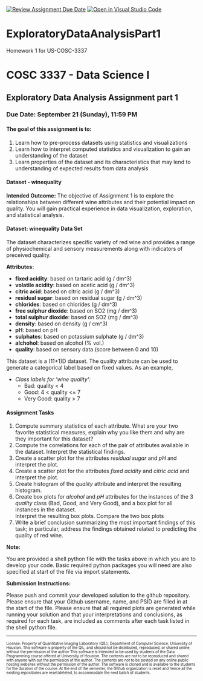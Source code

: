 [![Review Assignment Due Date](https://classroom.github.com/assets/deadline-readme-button-22041afd0340ce965d47ae6ef1cefeee28c7c493a6346c4f15d667ab976d596c.svg)](https://classroom.github.com/a/PRX56bbL)
[![Open in Visual Studio Code](https://classroom.github.com/assets/open-in-vscode-2e0aaae1b6195c2367325f4f02e2d04e9abb55f0b24a779b69b11b9e10269abc.svg)](https://classroom.github.com/online_ide?assignment_repo_id=20495217&assignment_repo_type=AssignmentRepo)
# ExploratoryDataAnalysisPart1
Homework 1 for US-COSC-3337

# COSC 3337 - Data Science I 
## Exploratory Data Analysis Assignment part 1

### Due Date: September 21 (Sunday), 11:59 PM 

#### The goal of this assignment is to:
1. Learn how to pre-process datasets using statistics and visualizations
2. Learn how to interpret computed statistics and visualization to gain an understanding of the dataset 
3. Learn properties of the dataset and its characteristics that may lend to understanding of expected results from data analysis 
####

#### Dataset - winequality
**Intended Outcome:**
The objective of Assignment 1 is to explore the relationships between different 
wine attributes and their potential impact on quality. You will gain practical 
experience in data visualization, exploration, and statistical analysis.

#### Dataset: winequality Data Set
The dataset characterizes specific variety of red wine and provides 
a range of physiochemical and sensory measurements along with indicators of 
preceived quality.

**Attributes:**

- **fixed acidity**: based on tartaric acid (g / dm^3)
- **volatile acidity**: based on acetic acid (g / dm^3)
- **citric acid**: based on citric acid (g / dm^3)
- **residual sugar**: based on residual sugar (g / dm^3)
- **chlorides**: based on chlorides (g / dm^3)
- **free sulphur dioxide**: based on SO2 (mg / dm^3)
- **total sulphur dioxide**: based on SO2 (mg / dm^3)
- **density**: based on density (g / cm^3)
- **pH**: based on pH
- **sulphates**: based on potassium sulphate (g / dm^3)
- **alchohol**: based on alcohol (% vol.)
- **quality**: based on sensory data (score between 0 and 10)

This dataset is a (11+1)D dataset.  The quality attribute can be used
to generate a categorical label based on fixed values.  As an example,
- *Class labels for 'wine quality':*
    - Bad: quality < 4
    - Good: 4 < quality <= 7
    - Very Good: quality > 7

#### Assignment Tasks ####

1. Compute summary statistics of each attribute. What are your two favorite statistical measures, explain why you like them and why are they important for this dataset? 
2. Compute the correlations for each of the pair of attributes
available in the dataset. Interpret the statistical findings.
3. Create a scatter plot for the attributes *residual sugar* and *pH* and interpret the plot.
4. Create a scatter plot for the attributes *fixed acidity* and *citric acid* and interpret the plot.
5. Create histogram of the *quality* attribute and interpret the resulting histogram.
6. Create box plots for *alcohol* and *pH* attributes for the instances of the 
3 *quality* class (Bad, Good, and Very Good), and a box plot for all instances in the dataset.  
Interpret the resulting box plots. Compare the two box plots
7. Write a brief conclusion summarizing the most important findings of this task; in particular, address the findings obtained related to predicting the quality of red wine. 

**Note:**

You are provided a shell python file with the tasks above in which you are to
develop your code.  Basic required python packages you will need are also specified
at start of the file via import statements.  

**Submission Instructions:**

Please push and commit your developed solution to the github repository.  Please ensure
that your Github username, name, and PSID are filled in at the start of the file.
Please ensure that all required plots are generated while running your solution and that
your interpretations and conclusions, as required for each task, are included as comments
after each task listed in the shell python file.

-----------------------

<sub><sup>
License: Property of Quantitative Imaging Laboratory (QIL), Department of Computer Science, University of Houston. This software is property of the QIL, and should not be distributed, reproduced, or shared online, without the permission of the author This software is intended to be used by students of the Data Programming course offered at University of Houston. The contents are not to be reproduced and shared with anyone with out the permission of the author. The contents are not to be posted on any online public hosting websites without the permission of the author. The software is cloned and is available to the students for the duration of the course. At the end of the semester, the Github organization is reset and hence all the existing repositories are reset/deleted, to accommodate the next batch of students.
</sub></sup>

